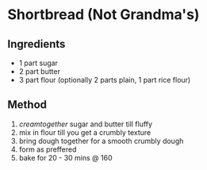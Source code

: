 # Shortbread (Not Grandma's)

## Ingredients
- 1 part sugar
- 2 part butter
- 3 part flour (optionally 2 parts plain, 1 part rice flour)

## Method
1. $cream together$ sugar and butter till fluffy
2. mix in flour till you get a crumbly texture
3. bring dough together for a smooth crumbly dough
4. form as preffered
5. bake for 20 - 30 mins @ 160
